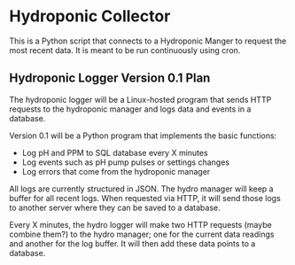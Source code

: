 # Hydroponic Collector

This is a Python script that connects to a Hydroponic Manger to request
the most recent data. It is meant to be run continuously using cron.

## Hydroponic Logger Version 0.1 Plan

The hydroponic logger will be a Linux-hosted program that sends HTTP requests to the
hydroponic manager and logs data and events in a database.

Version 0.1 will be a Python program that implements the basic functions:

* Log pH and PPM to SQL database every X minutes
* Log events such as pH pump pulses or settings changes
* Log errors that come from the hydroponic manager

All logs are currently structured in JSON. The hydro manager will keep a buffer for all
recent logs. When requested via HTTP, it will send those logs to another server where
they can be saved to a database.

Every X minutes, the hydro logger will make two HTTP requests (maybe combine them?) to the
hydro manager; one for the current data readings and another for the log buffer. It will
then add these data points to a database.
